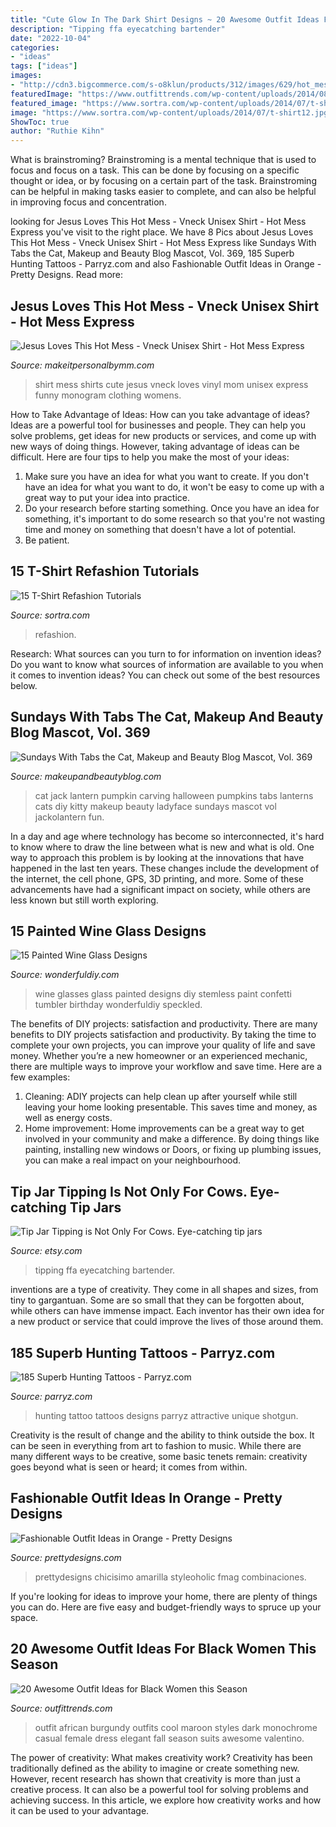 ```yaml
---
title: "Cute Glow In The Dark Shirt Designs ~ 20 Awesome Outfit Ideas For Black Women This Season"
description: "Tipping ffa eyecatching bartender"
date: "2022-10-04"
categories:
- "ideas"
tags: ["ideas"]
images:
- "http://cdn3.bigcommerce.com/s-o8klun/products/312/images/629/hot_mess__45242.1472521889.490.588.jpg?c=2"
featuredImage: "https://www.outfittrends.com/wp-content/uploads/2014/08/Cool-outfits-black-women.jpg"
featured_image: "https://www.sortra.com/wp-content/uploads/2014/07/t-shirt12.jpg"
image: "https://www.sortra.com/wp-content/uploads/2014/07/t-shirt12.jpg"
ShowToc: true
author: "Ruthie Kihn"
---
```



What is brainstroming? Brainstroming is a mental technique that is used to focus and focus on a task. This can be done by focusing on a specific thought or idea, or by focusing on a certain part of the task. Brainstroming can be helpful in making tasks easier to complete, and can also be helpful in improving focus and concentration.

	

		
looking for Jesus Loves This Hot Mess - Vneck Unisex Shirt - Hot Mess Express you've visit to the right place. We have 8 Pics about Jesus Loves This Hot Mess - Vneck Unisex Shirt - Hot Mess Express like Sundays With Tabs the Cat, Makeup and Beauty Blog Mascot, Vol. 369, 185 Superb Hunting Tattoos - Parryz.com and also Fashionable Outfit Ideas in Orange - Pretty Designs. Read more:
		
    
## Jesus Loves This Hot Mess - Vneck Unisex Shirt - Hot Mess Express

<img loading=lazy src="http://cdn3.bigcommerce.com/s-o8klun/products/312/images/629/hot_mess__45242.1472521889.490.588.jpg?c=2" onerror="this.onerror=null;this.src='https://tse4.mm.bing.net/th?id=OIP.AaikLds4-5z4FQcuz57JswAAAA&amp;pid=15.1';" alt="Jesus Loves This Hot Mess - Vneck Unisex Shirt - Hot Mess Express">

_Source: makeitpersonalbymm.com_

>shirt mess shirts cute jesus vneck loves vinyl mom unisex express funny monogram clothing womens. 

	

How to Take Advantage of Ideas: How can you take advantage of ideas?
Ideas are a powerful tool for businesses and people. They can help you solve problems, get ideas for new products or services, and come up with new ways of doing things. However, taking advantage of ideas can be difficult. Here are four tips to help you make the most of your ideas: 
1. Make sure you have an idea for what you want to create. If you don't have an idea for what you want to do, it won't be easy to come up with a great way to put your idea into practice. 
2. Do your research before starting something. Once you have an idea for something, it's important to do some research so that you're not wasting time and money on something that doesn't have a lot of potential. 
3. Be patient.

    
## 15 T-Shirt Refashion Tutorials

<img loading=lazy src="https://www.sortra.com/wp-content/uploads/2014/07/t-shirt12.jpg" onerror="this.onerror=null;this.src='https://tse4.mm.bing.net/th?id=OIP.0ZY-cGTQJmfLKbpti7vRrwHaLH&amp;pid=15.1';" alt="15 T-Shirt Refashion Tutorials">

_Source: sortra.com_

>refashion. 

	

Research: What sources can you turn to for information on invention ideas?
Do you want to know what sources of information are available to you when it comes to invention ideas? You can check out some of the best resources below.

    
## Sundays With Tabs The Cat, Makeup And Beauty Blog Mascot, Vol. 369

<img loading=lazy src="http://www.makeupandbeautyblog.com/wp-content/uploads/2015/10/tabs-cat-jackolantern-pumpkin-halloween-2015.jpg" onerror="this.onerror=null;this.src='https://tse1.mm.bing.net/th?id=OIP.M8Cr5pN81jg_1CiLHfcLIAHaLH&amp;pid=15.1';" alt="Sundays With Tabs the Cat, Makeup and Beauty Blog Mascot, Vol. 369">

_Source: makeupandbeautyblog.com_

>cat jack lantern pumpkin carving halloween pumpkins tabs lanterns cats diy kitty makeup beauty ladyface sundays mascot vol jackolantern fun. 

	

In a day and age where technology has become so interconnected, it's hard to know where to draw the line between what is new and what is old. One way to approach this problem is by looking at the innovations that have happened in the last ten years. These changes include the development of the internet, the cell phone, GPS, 3D printing, and more. Some of these advancements have had a significant impact on society, while others are less known but still worth exploring.

    
## 15 Painted Wine Glass Designs

<img loading=lazy src="https://cdn.wonderfuldiy.com/wp-content/uploads/2016/08/Speckled-tumbler-glasses.jpg" onerror="this.onerror=null;this.src='https://tse4.mm.bing.net/th?id=OIP.Qyz-D_x-wHCoa6Odm3SHywHaFj&amp;pid=15.1';" alt="15 Painted Wine Glass Designs">

_Source: wonderfuldiy.com_

>wine glasses glass painted designs diy stemless paint confetti tumbler birthday wonderfuldiy speckled. 

	

The benefits of DIY projects: satisfaction and productivity.
There are many benefits to DIY projects satisfaction and productivity. By taking the time to complete your own projects, you can improve your quality of life and save money. Whether you’re a new homeowner or an experienced mechanic, there are multiple ways to improve your workflow and save time. Here are a few examples: 
1. Cleaning: ADIY projects can help clean up after yourself while still leaving your home looking presentable. This saves time and money, as well as energy costs. 
2. Home improvement: Home improvements can be a great way to get involved in your community and make a difference. By doing things like painting, installing new windows or Doors, or fixing up plumbing issues, you can make a real impact on your neighbourhood. 

    
## Tip Jar Tipping Is Not Only For Cows. Eye-catching Tip Jars

<img loading=lazy src="https://img0.etsystatic.com/017/0/6557289/il_fullxfull.475968144_axix.jpg" onerror="this.onerror=null;this.src='https://tse4.mm.bing.net/th?id=OIP.EEWLt2xo147zMcLy36-KoAHaNK&amp;pid=15.1';" alt="Tip Jar Tipping is Not Only For Cows. Eye-catching tip jars">

_Source: etsy.com_

>tipping ffa eyecatching bartender. 

	

inventions are a type of creativity. They come in all shapes and sizes, from tiny to gargantuan. Some are so small that they can be forgotten about, while others can have immense impact. Each inventor has their own idea for a new product or service that could improve the lives of those around them.

    
## 185 Superb Hunting Tattoos - Parryz.com

<img loading=lazy src="http://parryz.com/wp-content/uploads/2017/10/superior-hunting-tattoo.jpg" onerror="this.onerror=null;this.src='https://tse2.mm.bing.net/th?id=OIP.WLOVA7y1MaT5NDjazYeISQHaHa&amp;pid=15.1';" alt="185 Superb Hunting Tattoos - Parryz.com">

_Source: parryz.com_

>hunting tattoo tattoos designs parryz attractive unique shotgun. 

	

Creativity is the result of change and the ability to think outside the box. It can be seen in everything from art to fashion to music. While there are many different ways to be creative, some basic tenets remain: creativity goes beyond what is seen or heard; it comes from within.

    
## Fashionable Outfit Ideas In Orange - Pretty Designs

<img loading=lazy src="http://www.prettydesigns.com/wp-content/uploads/2014/06/Ripped-Jeans-Outfit-Idea-with-Orange-Pumps.jpg" onerror="this.onerror=null;this.src='https://tse2.mm.bing.net/th?id=OIP.MSIF1q50Mad4SQA9k_SUlgHaK7&amp;pid=15.1';" alt="Fashionable Outfit Ideas in Orange - Pretty Designs">

_Source: prettydesigns.com_

>prettydesigns chicisimo amarilla styleoholic fmag combinaciones. 

	

If you're looking for ideas to improve your home, there are plenty of things you can do. Here are five easy and budget-friendly ways to spruce up your space.

    
## 20 Awesome Outfit Ideas For Black Women This Season

<img loading=lazy src="https://www.outfittrends.com/wp-content/uploads/2014/08/Cool-outfits-black-women.jpg" onerror="this.onerror=null;this.src='https://tse1.mm.bing.net/th?id=OIP.58Kj_UJU5keEYN4CZlEqJwHaLI&amp;pid=15.1';" alt="20 Awesome Outfit Ideas for Black Women this Season">

_Source: outfittrends.com_

>outfit african burgundy outfits cool maroon styles dark monochrome casual female dress elegant fall season suits awesome valentino. 

	

The power of creativity: What makes creativity work?
Creativity has been traditionally defined as the ability to imagine or create something new. However, recent research has shown that creativity is more than just a creative process. It can also be a powerful tool for solving problems and achieving success. In this article, we explore how creativity works and how it can be used to your advantage.

